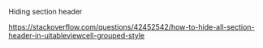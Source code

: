 Hiding section header

https://stackoverflow.com/questions/42452542/how-to-hide-all-section-header-in-uitableviewcell-grouped-style
